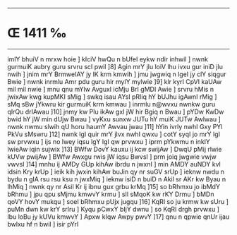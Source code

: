 ___
# Œ 1411 ‰
---
imlY bhuiV n mrxw hoie ] kIciV hwQu n bUfeI eykw ndir inhwil ]
nwnk gurmuiK aubry guru srvru scI pwil ]8] Agin mrY jlu loiV lhu
ivxu gur iniD jlu nwih ] jnim mrY BrmweIAY jy lK krm kmwih ] jmu
jwgwiq n lgeI jy clY siqgur Bwie ] nwnk inrmlu Amr pdu guru hir
mylY mylwie ]9] klr kyrI CpVI kaUAw mil mil nwie ] mnu qnu mYlw
AvguxI icMju BrI gMDI Awie ] srvru hMis n jwixAw kwg kupMKI sMig ]
swkq isau AYsI pRIiq hY bUJhu igAwnI rMig ] sMq sBw jYkwru kir gurmuiK
krm kmwau ] inrmlu n@wvxu nwnkw guru qIrQu drIAwau ]10] jnmy kw Plu
ikAw gxI jW hir Bgiq n Bwau ] pYDw KwDw bwid hY jW min dUjw Bwau ]
vyKxu sunxw JUTu hY muiK JUTw Awlwau ] nwnk nwmu slwih qU horu haumY Awvau
jwau ]11] hYin ivrly nwhI Gxy PYl PkVu sMswru ]12] nwnk lgI quir
mrY jIvx nwhI qwxu ] cotY syqI jo mrY lgI sw prvwxu ] ijs no lwey iqsu
lgY lgI qw prvwxu ] iprm pYkwmu n inklY lwieAw iqin sujwix ]13]
BWfw DovY kauxu ij kcw swijAw ] DwqU pMij rlwie kUVw pwijAw ] BWfw
Awxgu rwis jW iqsu BwvsI ] prm joiq jwgwie vwjw vwvsI ]14] mnhu
ij AMDy GUp kihAw ibrdu n jwxnI ] min AMDY auNDY kvl idsin Kry krUp
] ieik kih jwxin kihAw buJin qy nr suGV srUp ] ieknw nwdu n bydu n
gIA rsu rsu ksu n jwxMiq ] ieknw isiD n buiD n Akil sr AKr kw
Byau n lhMiq ] nwnk qy nr Asil Kr ij ibnu gux grbu krMq ]15] so
bRhmxu jo ibMdY bRhmu ] jpu qpu sMjmu kmwvY krmu ] sIl sMqoK kw rKY Drmu
] bMDn qoVY hovY mukqu ] soeI bRhmxu pUjx jugqu ]16] KqRI so ju krmw kw
sUru ] puMn dwn kw krY srIru ] Kyqu pCwxY bIjY dwnu ] so KqRI drgh prvwxu
] lbu loBu jy kUVu kmwvY ] Apxw kIqw Awpy pwvY ]17] qnu n qpwie qnUr
ijau bwlxu hf n bwil ] isir pYrI
####
